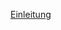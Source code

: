 [Einleitung](https://github.com/Feyrlie/MSW2021/blob/23aeb5e1b8b4cb4feb27d45b3ba4fe4ed007bde8/Verteilte%20Datenbanken_DDBMS/01_Verteilte-Datenbanken.md)
